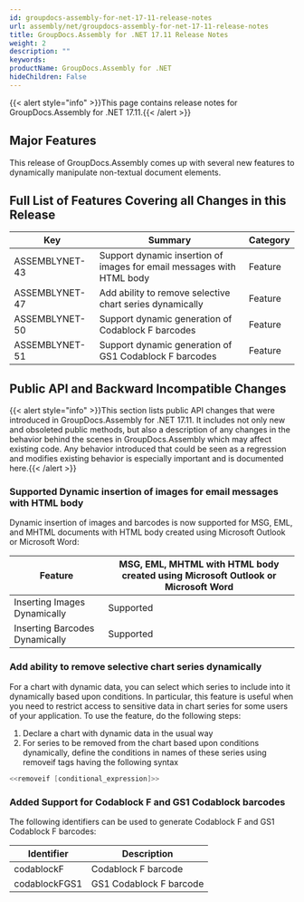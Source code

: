 ```yaml
---
id: groupdocs-assembly-for-net-17-11-release-notes
url: assembly/net/groupdocs-assembly-for-net-17-11-release-notes
title: GroupDocs.Assembly for .NET 17.11 Release Notes
weight: 2
description: ""
keywords: 
productName: GroupDocs.Assembly for .NET
hideChildren: False
---
```

{{< alert style="info" >}}This page contains release notes for GroupDocs.Assembly for .NET 17.11.{{< /alert >}}

## Major Features

This release of GroupDocs.Assembly comes up with several new features to dynamically manipulate non-textual document elements.

## Full List of Features Covering all Changes in this Release

| Key | Summary | Category |
| --- | --- | --- |
| ASSEMBLYNET-43  | Support dynamic insertion of images for email messages with HTML body  | Feature |
| ASSEMBLYNET-47 | Add ability to remove selective chart series dynamically  | Feature |
| ASSEMBLYNET-50 | Support dynamic generation of Codablock F barcodes  | Feature |
| ASSEMBLYNET-51 | Support dynamic generation of GS1 Codablock F barcodes  | Feature |

## Public API and Backward Incompatible Changes

{{< alert style="info" >}}This section lists public API changes that were introduced in GroupDocs.Assembly for .NET 17.11. It includes not only new and obsoleted public methods, but also a description of any changes in the behavior behind the scenes in GroupDocs.Assembly which may affect existing code. Any behavior introduced that could be seen as a regression and modifies existing behavior is especially important and is documented here.{{< /alert >}}

### Supported Dynamic insertion of images for email messages with HTML body

Dynamic insertion of images and barcodes is now supported for MSG, EML, and MHTML documents with HTML body created using Microsoft Outlook or Microsoft Word:

| Feature | MSG, EML, MHTML with HTML body created using Microsoft Outlook or Microsoft Word |
| --- | --- |
| Inserting Images Dynamically | Supported |
| Inserting Barcodes Dynamically | Supported |

### Add ability to remove selective chart series dynamically 

For a chart with dynamic data, you can select which series to include into it dynamically based upon conditions. In particular, this feature is useful when you need to restrict access to sensitive data in chart series for some users of your application. To use the feature, do the following steps:

1.  Declare a chart with dynamic data in the usual way
2.  For series to be removed from the chart based upon conditions dynamically, define the conditions in names of these series using removeif tags having the following syntax  
      
    

```csharp
<<removeif [conditional_expression]>>
```

### Added Support for Codablock F and GS1 Codablock barcodes

The following identifiers can be used to generate Codablock F and GS1 Codablock F barcodes:

| Identifier | Description |
| --- | --- |
| codablockF | Codablock F barcode |
| codablockFGS1 | GS1 Codablock F barcode |
